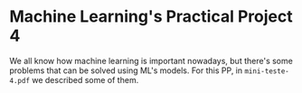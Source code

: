 # Machine Learning's Practical Project 4

We all know how machine learning is important nowadays, but there's some problems that can be solved using ML's models. For this PP, in `mini-teste-4.pdf` we described some of them.